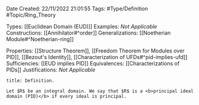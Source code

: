 <div class="topSpace"></div>

Date Created: 22/11/2022 21:01:55
Tags: #Type/Definition #Topic/Ring_Theory

Types: [[Euclidean Domain (EUD)]]
Examples: <i>Not Applicable</i>
Constructions: [[Annihilator#^order]]
Generalizations: [[Noetherian Module#^Noetherian-ring]]

Properties: [[Structure Theorem]], [[Freedom Theorem for Modules over PID]], [[Bezout's Identity]], [[Characterization of UFDs#^pid-implies-ufd]]
Sufficiencies: [[EUD implies PID]]
Equivalences: [[Characterizations of PIDs]]
Justifications: <i>Not Applicable</i>

``` ad-Definition
title: Definition.

Let $R$ be an integral domain. We say that $R$ is a <b>principal ideal domain (PID)</b> if every ideal is principal.

```

